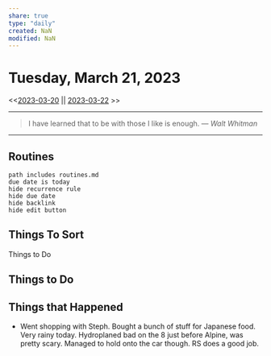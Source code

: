 ```yaml
---
share: true
type: "daily"
created: NaN 
modified: NaN
---
```

# Tuesday, March 21, 2023
<<[2023-03-20](./2023-03-20.md#) || [2023-03-22](./2023-03-22.md#) >>

---

> I have learned that to be with those I like is enough.
> — <cite>Walt Whitman</cite>

---
 
## Routines
```tasks
path includes routines.md
due date is today
hide recurrence rule
hide due date
hide backlink
hide edit button
```

## Things To Sort
Things to Do


## Things to Do


## Things that Happened
- Went shopping with Steph.  Bought a bunch of stuff for Japanese food.  Very rainy today.  Hydroplaned bad on the 8 just before Alpine, was pretty scary.  Managed to hold onto the car though.  RS does a good job.
